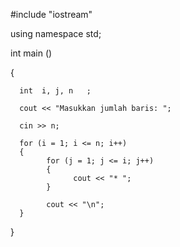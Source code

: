  #include  "iostream"
  
using namespace std;
  
int main ()
  
{

      int  i, j, n   ;
      
      cout << "Masukkan jumlah baris: ";
      
      cin >> n;
      
      for (i = 1; i <= n; i++)
      {
            for (j = 1; j <= i; j++)
            {
                  cout << "* ";
            }
            
            cout << "\n";
      }
     
  }
